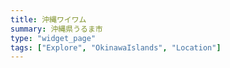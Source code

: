 ```yaml
---
title: 沖縄ワイワム
summary: 沖縄県うるま市
type: "widget_page"
tags: ["Explore", "OkinawaIslands", "Location"]
---
```

